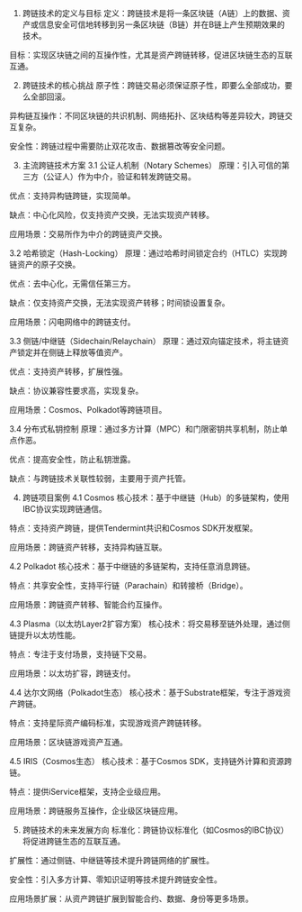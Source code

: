 
1. 跨链技术的定义与目标
定义：跨链技术是将一条区块链（A链）上的数据、资产或信息安全可信地转移到另一条区块链（B链）并在B链上产生预期效果的技术。

目标：实现区块链之间的互操作性，尤其是资产跨链转移，促进区块链生态的互联互通。

2. 跨链技术的核心挑战
原子性：跨链交易必须保证原子性，即要么全部成功，要么全部回滚。

异构链互操作：不同区块链的共识机制、网络拓扑、区块结构等差异较大，跨链交互复杂。

安全性：跨链过程中需要防止双花攻击、数据篡改等安全问题。

3. 主流跨链技术方案
3.1 公证人机制（Notary Schemes）
原理：引入可信的第三方（公证人）作为中介，验证和转发跨链交易。

优点：支持异构链跨链，实现简单。

缺点：中心化风险，仅支持资产交换，无法实现资产转移。

应用场景：交易所作为中介的跨链资产交换。

3.2 哈希锁定（Hash-Locking）
原理：通过哈希时间锁定合约（HTLC）实现跨链资产的原子交换。

优点：去中心化，无需信任第三方。

缺点：仅支持资产交换，无法实现资产转移；时间锁设置复杂。

应用场景：闪电网络中的跨链支付。

3.3 侧链/中继链（Sidechain/Relaychain）
原理：通过双向锚定技术，将主链资产锁定并在侧链上释放等值资产。

优点：支持资产转移，扩展性强。

缺点：协议兼容性要求高，实现复杂。

应用场景：Cosmos、Polkadot等跨链项目。

3.4 分布式私钥控制
原理：通过多方计算（MPC）和门限密钥共享机制，防止单点作恶。

优点：提高安全性，防止私钥泄露。

缺点：与跨链技术关联性较弱，主要用于资产托管。

4. 跨链项目案例
4.1 Cosmos
核心技术：基于中继链（Hub）的多链架构，使用IBC协议实现跨链通信。

特点：支持资产跨链，提供Tendermint共识和Cosmos SDK开发框架。

应用场景：跨链资产转移，支持异构链互联。

4.2 Polkadot
核心技术：基于中继链的多链架构，支持任意消息跨链。

特点：共享安全性，支持平行链（Parachain）和转接桥（Bridge）。

应用场景：跨链资产转移、智能合约互操作。

4.3 Plasma（以太坊Layer2扩容方案）
核心技术：将交易移至链外处理，通过侧链提升以太坊性能。

特点：专注于支付场景，支持链下交易。

应用场景：以太坊扩容，跨链支付。

4.4 达尔文网络（Polkadot生态）
核心技术：基于Substrate框架，专注于游戏资产跨链。

特点：支持星际资产编码标准，实现游戏资产跨链转移。

应用场景：区块链游戏资产互通。

4.5 IRIS（Cosmos生态）
核心技术：基于Cosmos SDK，支持链外计算和资源跨链。

特点：提供iService框架，支持企业级应用。

应用场景：跨链服务互操作，企业级区块链应用。

5. 跨链技术的未来发展方向
标准化：跨链协议标准化（如Cosmos的IBC协议）将促进跨链生态的互联互通。

扩展性：通过侧链、中继链等技术提升跨链网络的扩展性。

安全性：引入多方计算、零知识证明等技术提升跨链安全性。

应用场景扩展：从资产跨链扩展到智能合约、数据、身份等更多场景。
